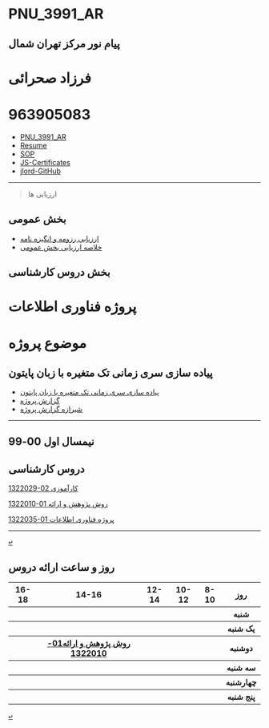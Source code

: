 # PNU_3991_AR
پیام نور مرکز تهران شمال
------------------
   
 # فرزاد صحرائی
 # 963905083
 - [PNU_3991_AR](https://github.com/farzadsahraei/PNU_3991_AR)
 - [Resume](https://farzadsahraei.github.io/sahraei.github.io/) 
 - [SOP](https://github.com/farzadsahraei/PNU_3991_AR/blob/main/SOP/SOP.pdf)
 - [JS-Certificates](https://github.com/farzadsahraei/PNU_3991_AR/blob/main/General/jscertificate.jpeg)
 - [jlord-GitHub](https://github.com/farzadsahraei/PNU_3991_AR/blob/main/General/jlord.png)
 
------------------
> ارزیابی ها

##  بخش عمومی
- [ارزیابی رزومه و انگیزه نامه](https://github.com/farzadsahraei/PNU_3991_AR/blob/main/XX_CV_CheckList_AR_3991.pdf)
- [خلاصه ارزیابی بخش عمومی](https://github.com/farzadsahraei/PNU_3991_AR/blob/main/XX_GeneralSection_CheckList_AR_3991.pdf)

##  بخش دروس کارشناسی
# پروژه فناوری اطلاعات
# موضوع پروژه
## پیاده سازی سری زمانی تک متغیره با زبان پایتون
- [پیاده سازی سری زمانی تک متغیره با زبان پایتون](https://github.com/farzadsahraei/TimeSerise)
- [گزارش پروژه](https://github.com/farzadsahraei/PNU_3991_AR/blob/main/Project/ProjectReport.pdf)
- [شیرازه گزارش پروژه](https://github.com/farzadsahraei/PNU_3991_AR/blob/main/Project/shiraze.pdf)
     


     

------------------
## نیمسال اول 00-99

## دروس کارشناسی

[1322029-02     کارآموزی](https://github.com/AliRazavi-edu/PNU_3991/tree/master/_BSc/Internship/1322029_02/07_%D9%81%D8%B1%D8%B2%D8%A7%D8%AF%20%D8%B5%D8%AD%D8%B1%D8%A7%20%D8%A6%D9%8A)

[1322010-01    روش پژوهش و ارائه](https://github.com/AliRazavi-edu/PNU_3991/tree/master/_BSc/ResearchAndPresentationMethods/1322010_01/38_%D9%81%D8%B1%D8%B2%D8%A7%D8%AF%20%D8%B5%D8%AD%D8%B1%D8%A7%20%D8%A6%D9%8A)

[1322035-01    پروژه فناوری اطلاعات](https://github.com/AliRazavi-edu/PNU_3991/tree/master/_BSc/Project/1322035_01/07_%D9%81%D8%B1%D8%B2%D8%A7%D8%AF%20%D8%B5%D8%AD%D8%B1%D8%A7%20%D8%A6%D9%8A)

------------------

[<kbd>↩</kbd>](#TOC)


<a name="Course-Table"></a>
## روز و ساعت ارائه دروس
<div dir="ltr">
<table style="width:100%">
  <tr>
    <th >16-18</th>
    <th >14-16</th>
    <th >12-14</th>
    <th>10-12</th>
    <th>8-10</th>
    <th>روز</th>
  </tr>
  <tr>
    <th ></th>
    <th ></th>
    <th ></th>
    <th></th>
    <th></th>
    <th>شنبه</th>
  </tr>
   <tr>
    <th ></th>
    <th ></th>
    <th></th>
    <th></th>
    <th ></th>
    <th>یک شنبه</th>
  </tr>
   <tr>
     <th ></th>
     <th ><a  href="https://github.com/AliRazavi-edu/PNU_3991/tree/master/_BSc/Internship/1322029_02/07_%D9%81%D8%B1%D8%B2%D8%A7%D8%AF%20%D8%B5%D8%AD%D8%B1%D8%A7%20%D8%A6%D9%8A">روش پژوهش و ارائه01-1322010</a></th>
     <th></th>
     <th></th>
    <th ></th>   
    <th>دوشنبه</th>
  </tr>
   <tr>
    <th ></th>
    <th ></th>
    <th></th>
    <th></th>
    <th ></th>
    <th>سه شنبه</th>
  </tr>
   <tr>
    <th ></th>
    <th ></th>
    <th></th>
    <th></th>
     <th ></th>
    <th>چهارشنبه</th>
  </tr>
   <tr>
    <th ></th>
     <th ></th>
     <th ></th>
     <th></th>
    <th></th>
    <th>پنج شنبه</th>
  </tr>
</table>
</div>

[<kbd>↩</kbd>](#TOC)




  

